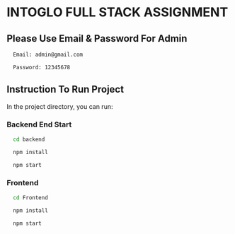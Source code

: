 # INTOGLO FULL STACK ASSIGNMENT

## Please Use Email & Password For Admin

```bash
  Email: admin@gmail.com
```

```bash
  Password: 12345678
```

## Instruction To Run Project

In the project directory, you can run:

### Backend End Start

```bash
  cd backend
```

```bash
  npm install
```

```bash
  npm start
```

### Frontend

```bash
  cd Frontend
```

```bash
  npm install
```

```bash
  npm start
```
